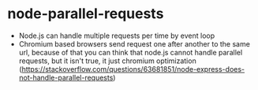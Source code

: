 # node-parallel-requests

- Node.js can handle multiple requests per time by event loop
- Chromium based browsers send request one after another to the same url, because of that you can think that node.js cannot handle parallel requests, but it isn't true, it just chromium optimization (https://stackoverflow.com/questions/63681851/node-express-does-not-handle-parallel-requests)
